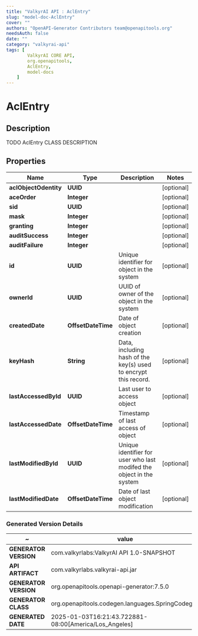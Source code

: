 ```yaml
---
title: "ValkyrAI API : AclEntry"
slug: "model-doc-AclEntry"
cover: ""
authors: "OpenAPI-Generator Contributors team@openapitools.org"
needsAuth: false
date: ""
category: "valkyrai-api"
tags: [
        ValkyrAI CORE API,
        org.openapitools,
        AclEntry,
        model-docs
    ]
---
```


# AclEntry


## Description
TODO AclEntry CLASS DESCRIPTION

## Properties

| Name | Type | Description | Notes |
|------------ | ------------- | ------------- | -------------|
|**aclObjectOdentity** | **UUID** |  |  [optional] |
|**aceOrder** | **Integer** |  |  [optional] |
|**sid** | **UUID** |  |  [optional] |
|**mask** | **Integer** |  |  [optional] |
|**granting** | **Integer** |  |  [optional] |
|**auditSuccess** | **Integer** |  |  [optional] |
|**auditFailure** | **Integer** |  |  [optional] |
|**id** | **UUID** | Unique identifier for object in the system |  [optional] |
|**ownerId** | **UUID** | UUID of owner of the object in the system |  [optional] |
|**createdDate** | **OffsetDateTime** | Date of object creation |  [optional] |
|**keyHash** | **String** | Data, including hash of the key(s) used to encrypt this record. |  [optional] |
|**lastAccessedById** | **UUID** | Last user to access object |  [optional] |
|**lastAccessedDate** | **OffsetDateTime** | Timestamp of last access of object |  [optional] |
|**lastModifiedById** | **UUID** | Unique identifier for user who last modifed the object in the system |  [optional] |
|**lastModifiedDate** | **OffsetDateTime** | Date of last object modification |  [optional] |


### Generated Version Details

~ | value
------------- | -------------
**GENERATOR VERSION** | com.valkyrlabs:ValkyrAI API 1.0-SNAPSHOT
**API ARTIFACT** | com.valkyrlabs.valkyrai-api.jar
**GENERATOR VERSION** | org.openapitools.openapi-generator:7.5.0
**GENERATOR CLASS** | org.openapitools.codegen.languages.SpringCodegen
**GENERATED DATE** | 2025-01-03T16:21:43.722881-08:00[America/Los_Angeles]
